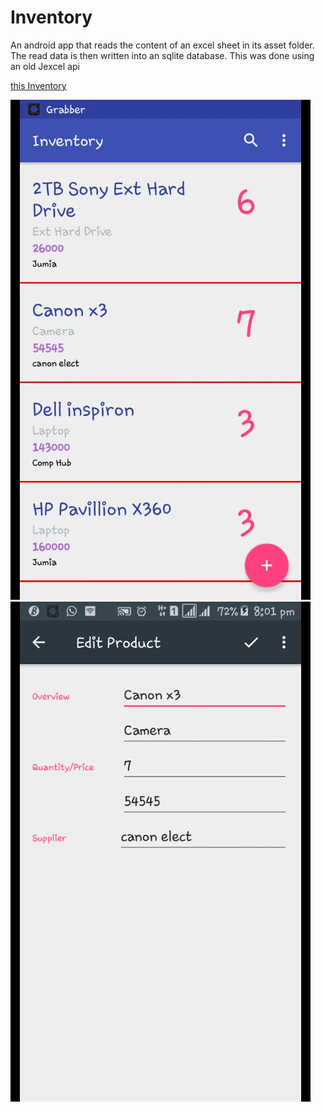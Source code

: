# Inventory

An android app that reads the content of an excel sheet in its asset folder. The read data is then written into an sqlite database. This was done using an old Jexcel api

[this Inventory](https://github.com/lollykrown/Inventory/app/main/Assets/products.xls)


![alt text](screenshots/1.png "MainActivity")<br/>  ![alt text](screenshots/2.png "EditorActivity")


